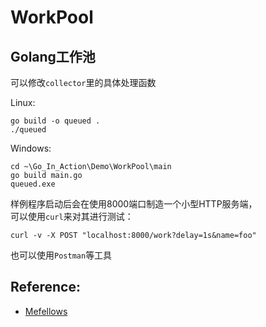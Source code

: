 # WorkPool

## Golang工作池  

可以修改`collector`里的具体处理函数  

Linux:

    go build -o queued .
    ./queued

Windows:

    cd ~\Go_In_Action\Demo\WorkPool\main
    go build main.go
    queued.exe

样例程序启动后会在使用8000端口制造一个小型HTTP服务端，  
可以使用`curl`来对其进行测试：

    curl -v -X POST "localhost:8000/work?delay=1s&name=foo"

也可以使用`Postman`等工具

## Reference:
* [Mefellows](https://github.com/mefellows/golang-worker-example)
